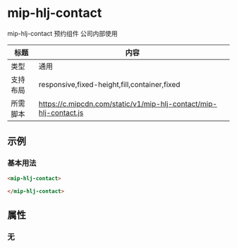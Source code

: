 # mip-hlj-contact

mip-hlj-contact 预约组件 公司内部使用

标题|内容
----|----
类型|通用
支持布局|responsive,fixed-height,fill,container,fixed
所需脚本|https://c.mipcdn.com/static/v1/mip-hlj-contact/mip-hlj-contact.js

## 示例

### 基本用法
```html
<mip-hlj-contact>

</mip-hlj-contact>
```

## 属性

### 无
